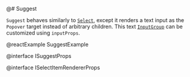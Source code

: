 @# Suggest

`Suggest` behaves similarly to [`Select`](#select/select-component), except it
renders a text input as the `Popover` target instead of arbitrary children. This
text [`InputGroup`](#core/components/text-inputs.input-group) can be customized
using `inputProps`.

@reactExample SuggestExample

@interface ISuggestProps

@interface ISelectItemRendererProps
